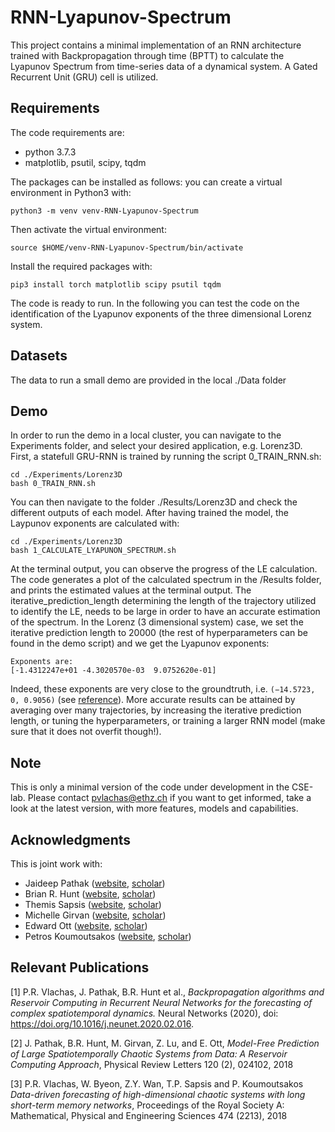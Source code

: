 # RNN-Lyapunov-Spectrum

This project contains a minimal implementation of an RNN architecture trained with Backpropagation through time (BPTT) to calculate the Lyapunov Spectrum from time-series data of a dynamical system. A Gated Recurrent Unit (GRU) cell is utilized.


## Requirements

The code requirements are:
- python 3.7.3
- matplotlib, psutil, scipy, tqdm

The packages can be installed as follows: you can create a virtual environment in Python3 with:
```
python3 -m venv venv-RNN-Lyapunov-Spectrum

```
Then activate the virtual environment:
```
source $HOME/venv-RNN-Lyapunov-Spectrum/bin/activate
```
Install the required packages with:
```
pip3 install torch matplotlib scipy psutil tqdm
```
The code is ready to run.
In the following you can test the code on the identification of the Lyapunov exponents of the three dimensional Lorenz system.


## Datasets

The data to run a small demo are provided in the local ./Data folder


## Demo

In order to run the demo in a local cluster, you can navigate to the Experiments folder, and select your desired application, e.g. Lorenz3D. First, a statefull GRU-RNN is trained by running the script 0_TRAIN_RNN.sh:
```
cd ./Experiments/Lorenz3D
bash 0_TRAIN_RNN.sh
```
You can then navigate to the folder ./Results/Lorenz3D and check the different outputs of each model.
After having trained the model, the Laypunov exponents are calculated with:
```
cd ./Experiments/Lorenz3D
bash 1_CALCULATE_LYAPUNON_SPECTRUM.sh
```
At the terminal output, you can observe the progress of the LE calculation.
The code generates a plot of the calculated spectrum in the /Results folder, and prints the estimated values at the terminal output.
The iterative_prediction_length determining the length of the trajectory utilized to identify the LE, needs to be large in order to have an accurate estimation of the spectrum.
In the Lorenz (3 dimensional system) case, we set the iterative prediction length to 20000 (the rest of hyperparameters can be found in the demo script) and we get the Lyapunov exponents:
```
Exponents are:
[-1.4312247e+01 -4.3020570e-03  9.0752620e-01]
```
Indeed, these exponents are very close to the groundtruth, i.e. `(−14.5723, 0, 0.9056)` (see [reference](https://aip.scitation.org/doi/10.1063/1.4927643)).
More accurate results can be attained by averaging over many trajectories, by increasing the iterative prediction length, or tuning the hyperparameters, or training a larger RNN model (make sure that it does not overfit though!).

## Note

This is only a minimal version of the code under development in the CSE-lab.
Please contact pvlachas@ethz.ch if you want to get informed, take a look at the latest version, with more features, models and capabilities.

## Acknowledgments

This is joint work with:
- Jaideep Pathak ([website](http://physics.umd.edu/~jpathak/), [scholar](https://scholar.google.com/citations?user=cevw0gkAAAAJ&hl=en)) 
- Brian R. Hunt ([website](http://www.math.umd.edu/~bhunt/), [scholar](https://scholar.google.com/citations?user=ten7UlMAAAAJ&hl=en))
- Themis Sapsis ([website](http://sandlab.mit.edu/), [scholar](https://scholar.google.com/citations?user=QSPXIAQAAAAJ&hl=en))
- Michelle Girvan ([website](https://sites.google.com/umd.edu/networks/home), [scholar](https://scholar.google.com/citations?user=npKBI-oAAAAJ&hl=el)) 
- Edward Ott ([website](https://umdphysics.umd.edu/people/faculty/current/item/380-edott.html), [scholar](https://scholar.google.com/citations?user=z7boxkkAAAAJ&hl=en))
- Petros Koumoutsakos ([website](https://www.cse-lab.ethz.ch/member/petros-koumoutsakos/), [scholar](https://scholar.google.ch/citations?user=IaDP3mkAAAAJ&hl=el&oi=ao)) 

## Relevant Publications

[1] P.R. Vlachas, J. Pathak, B.R. Hunt et al., *Backpropagation algorithms and
Reservoir Computing in Recurrent Neural Networks for the forecasting of complex spatiotemporal
dynamics.* Neural Networks (2020), doi: https://doi.org/10.1016/j.neunet.2020.02.016.

[2] J. Pathak, B.R. Hunt, M. Girvan, Z. Lu, and E. Ott, *Model-Free Prediction of Large Spatiotemporally Chaotic Systems from Data: A Reservoir Computing Approach*, Physical Review Letters 120 (2), 024102, 2018

[3] P.R. Vlachas, W. Byeon, Z.Y. Wan, T.P. Sapsis and P. Koumoutsakos *Data-driven forecasting of high-dimensional chaotic systems with long short-term memory networks*, 
Proceedings of the Royal Society A: Mathematical, Physical and Engineering Sciences 474 (2213), 2018
